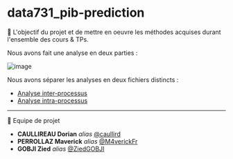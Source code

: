 # data731_pib-prediction


🔰 L'objectif du projet et de mettre en oeuvre les méthodes acquises durant l'ensemble des cours & TPs. 

Nous avons fait une analyse en deux parties : 

![image](https://user-images.githubusercontent.com/54810120/149231095-beea0e7e-6e11-40da-8cd4-8952af8f4d70.png)

Nous avons séparer les analyses en deux fichiers distincts : 

- [Analyse inter-processus](https://github.com/caullird/data731_pib-prediction/blob/main/Analyse_Inter_Processus.ipynb)
- [Analyse intra-processus](https://github.com/caullird/data731_pib-prediction/blob/main/Analyse_Intra_Processus.ipynb)

--- 

👥 Equipe de projet 

* **CAULLIREAU Dorian** _alias_ [@caullird](https://github.com/caullird)
* **PERROLLAZ Maverick** _alias_ [@M4verickFr](https://github.com/M4verickFr)
* **GOBJI Zied** _alias_ [@ZiedGOBJI](https://github.com/ZiedGOBJI)


